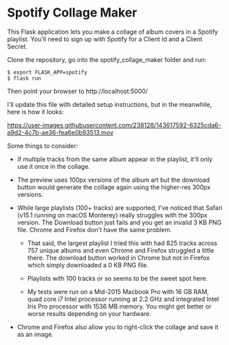 # Spotify Collage Maker

This Flask application lets you make a collage of album covers in a Spotify playlist. You'll need to sign up with Spotify for a Client Id and a Client Secret.

Clone the repository, go into the spotify_collage_maker folder and run:

```
$ export FLASK_APP=spotify
$ flask run
```

Then point your browser to http://localhost:5000/

I'll update this file with detailed setup instructions, but in the meanwhile, here is how it looks:

https://user-images.githubusercontent.com/238128/143617592-6325cda6-a9d2-4c7b-ae36-fea6e0b93513.mov

Some things to consider:

- If multiple tracks from the same album appear in the playlist, it'll only use it once in the collage.

- The preview uses 100px versions of the album art but the download button would generate the collage again using the higher-res 300px versions.

- While large playlists (100+ tracks) are supported, I've noticed that Safari (v15.1 running on macOS Monterey) really struggles with the 300px version. The Download button just fails and you get an invalid 3 KB PNG file. Chrome and Firefox don't have the same problem. 

    - That said, the largest playlist I tried this with had 825 tracks across 757 unique albums and even Chrome and Firefox struggled a little there. The download button worked in Chrome but not in Firefox which simply downloaded a  0 KB PNG file.

    - Playlists with 100 tracks or so seems to be the sweet spot here.

    - My tests were run on a Mid-2015 Macbook Pro with 16 GB RAM, quad core i7 Intel processor running at 2.2 GHz and integrated Intel Iris Pro processor with 1536 MB memory. You might get better or worse results depending on your hardware.

- Chrome and Firefox also allow you to right-click the collage and save it as an image.
